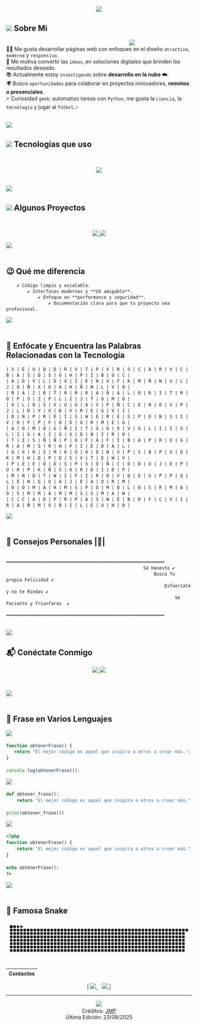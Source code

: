 <!-- Banner de portada -->
<p align="center">
  <a href="#"><img src="https://readme-typing-svg.herokuapp.com?font=Time+New+Roman&color=%23C8BE25&size=30&center=true&vCenter=true&width=600&height=100&lines=Bienvenidos!+Soy+Juan+Manuel..&hearts;+;Desarrollador-Web+Full-Stack;...(❁´◡`❁)"></a>
</p>

## <picture><img src = "https://github.com/7oSkaaa/7oSkaaa/blob/main/Images/about_me.gif?raw=true" width = 50px></picture> Sobre Mi
<picture> <img align="right" src="https://github.com/7oSkaaa/7oSkaaa/blob/main/Images/Right_Side.gif?raw=true" width = 170px></picture>
   <br>
  👨‍💻 Me gusta desarrollar páginas web con enfoques en el diseño `atractivo`, `moderno` y `responsivo`.<br>
  🎯 Me motiva convertir las `ideas`, en soluciones digitales que brinden los resultados deseado.<br>
  📚 Actualmente estoy `investigando` sobre **desarrollo en la nube ☁️**.<br>
  🌍 Busco `oportunidades` para colaborar en proyectos innovadores, **remotos o presenciales**.<br>
  ⚡ Curiosidad `geek`: automatizo tareas con `Python`, me gusta la `ciencia`, la `tecnología` y jugar al `fútbol`.🎶
  <br><br>
  
<img src="https://user-images.githubusercontent.com/73097560/115834477-dbab4500-a447-11eb-908a-139a6edaec5c.gif"><br>


## <img src="https://media2.giphy.com/media/QssGEmpkyEOhBCb7e1/giphy.gif?cid=ecf05e47a0n3gi1bfqntqmob8g9aid1oyj2wr3ds3mg700bl&rid=giphy.gif" width ="50"> Tecnologías que uso
 <br>
<p align="center">
  <img src="https://skillicons.dev/icons?i=html,css,js,php,laravel,mysql,java,python,bootstrap,git,github,vscode,visual" />
</p>
<br>
<img src="https://user-images.githubusercontent.com/73097560/115834477-dbab4500-a447-11eb-908a-139a6edaec5c.gif">

## <picture><img src="https://github.com/7oSkaaa/7oSkaaa/blob/main/Images/IDEs.gif?raw=true" width="50px"></picture> Algunos Proyectos
<br>
<p align="center">
  <a href="https://github.com/Juan-Manuel-JMP/JavaScript-Creador_de_Tareas">
    <img src="https://github-readme-stats.vercel.app/api/pin/?username=Juan-Manuel-JMP&repo=JavaScript-Creador_de_Tareas&theme=radical&hide_border=true" width="400px" />
  </a>
  
  <a href="https://github.com/Juan-Manuel-JMP/JavaScript-Ahorcado">
    <img src="https://github-readme-stats.vercel.app/api/pin/?username=Juan-Manuel-JMP&repo=JavaScript-Ahorcado&theme=radical&hide_border=true" width="400px" />
  </a>
</p>


<img src="https://user-images.githubusercontent.com/73097560/115834477-dbab4500-a447-11eb-908a-139a6edaec5c.gif"><br><br>

## <b> 😉 Qué me diferencia </b>
```
	✔️ Código limpio y escalable.  
		✔️ Interfaces modernas y **UX amigable**.  
			✔️ Enfoque en **performance y seguridad**.  
				✔️ Documentación clara para que tu proyecto sea profesional.

```
<img src="https://user-images.githubusercontent.com/73097560/115834477-dbab4500-a447-11eb-908a-139a6edaec5c.gif"><br><br>

## <b> 🔎 Enfócate y Encuentra las Palabras Relacionadas con la Tecnología </b><br>

	| S | E | U | Q | D | R | V | T | P | X | R | S | C | A | R | V | C | B | A | S | D | S | G | H | P | I | B | O | C |  
	| A | D | V | L | D | X | I | E | N | X | F | K | M | Ñ | N | U | L | J | O | Ñ | X | O | A | H | Ñ | N | L | V | O | 
	| R | A | I | R | T | R | R | R | A | Ñ | A | L | O | R | I | T | M | O | P | S | Z | P | L | I | J | T | O | M | D | 
	| O | L | O | S | V | U | U | A | V | P | Ñ | C | E | N | O | V | P | J | L | D | V | U | D | V | R | E | G | V | I |
	| D | N | P | R | E | I | S | W | E | R | E | S | P | O | N | S | I | V | O | F | P | F | Q | D | O | R | M | E | G | 
	| A | O | M | Q | G | Ñ | I | T | G | G | X | V | G | L | I | I | G | L | I | G | A | I | G | G | D | N | I | R | O | 
	| T | I | S | Ñ | Ñ | P | O | F | A | F | I | B | A | P | R | O | G | R | A | M | S | R | H | P | I | E | D | A | L | 
	| U | X | R | S | M | K | O | O | D | N | V | P | S | B | P | U | D | K | M | H | D | P | D | S | V | T | E | W | V | 
	| P | E | E | O | D | S | P | S | O | Ñ | C | O | D | U | J | E | P | U | R | P | K | Ñ | S | O | R | D | I | D | P | 
	| M | N | D | T | W | I | F | I | R | D | V | Q | E | G | P | P | Q | L | E | N | G | U | A | J | E | A | O | R | M | 
	| O | O | M | A | H | M | S | P | O | M | D | L | O | S | R | M | A | O | S | M | M | A | M | M | S | S | M | A | W | 
	| C | C | A | D | P | R | P | A | S | W | E | B | D | F | C | V | I | R | A | Ñ | M | O | B | I | L | E | U | H | D | 


<img src="https://user-images.githubusercontent.com/73097560/115834477-dbab4500-a447-11eb-908a-139a6edaec5c.gif"><br><br>

## <b>🎯 Consejos Personales |💚|</b>

										════════════════════════════════════════════════════════════
		 												Sé Honesto ✔️
			 												Busca Tu propia Felicidad ✔️
				 												Esfuerzate y no te Rindas ✔️
																	Sé Paciente y Triunfarás  ✔️
	      										════════════════════════════════════════════════════════════
<br>
<img src="https://user-images.githubusercontent.com/73097560/115834477-dbab4500-a447-11eb-908a-139a6edaec5c.gif">
<br>

## <b>📬 Conéctate Conmigo </b> 

<p align="center">
  <a href="mailto:jm.juanma.777@gmail.com">
    <img src="https://img.shields.io/badge/Juan%20Manuel-Email-red?style=for-the-badge&logo=gmail">
  </a>
  
  <a href="https://github.com/Juan-Manuel-JMP">
    <img src="https://img.shields.io/badge/Juan%20Manuel-Portfolio-success?style=for-the-badge&logo=github">
  </a>
</p>
</div>

<br>

<img src="https://user-images.githubusercontent.com/73097560/115834477-dbab4500-a447-11eb-908a-139a6edaec5c.gif"><br><br>

## <b>📑 Frase en Varios Lenguajes </b>
<img src="https://skillicons.dev/icons?i=js" /> 
   
 ```js
function obtenerFrase() {
	return "El mejor código es aquel que inspira a otros a crear más.";
}

console.log(obtenerFrase());
```

<img src="https://skillicons.dev/icons?i=python" /> 

```python
def obtener_frase():
    return "El mejor código es aquel que inspira a otros a crear más."

print(obtener_frase())
```
<img src="https://skillicons.dev/icons?i=php" /> 

```php
<?php
function obtenerFrase() {
    return "El mejor código es aquel que inspira a otros a crear más.";
}

echo obtenerFrase();
?>
```

<img src="https://user-images.githubusercontent.com/73097560/115834477-dbab4500-a447-11eb-908a-139a6edaec5c.gif"><br><br>

## <b> 🐍 Famosa Snake </b>

<p align = "center">
	<img src = "https://github.com/7oSkaaa/7oSkaaa/blob/output/github-contribution-grid-snake.svg?" alt = "Snake Game"/>
</p>

<div align="Center">

| Contactos |
|----------|
| 
<a href="mailto:jm.juanma.777@gmail.com">
  <img src="https://skillicons.dev/icons?i=gmail" width="32"/>
</a>
&nbsp;&nbsp;
<a href="https://wa.me/5491123456789" target="_blank">
  <img src="https://img.icons8.com/color/48/000000/whatsapp--v1.png" width="32"/>
</a>
|

------

<!-- Footer animado -->

<p align="center">
  <img src="https://capsule-render.vercel.app/api?type=waving&color=0d47a1,42a5f5&height=120&section=footer"/>  
  <br>
  Créditos: <a href="https://github.com/Juan-Manuel-JMP/">JMP</a>  
  <br>
  Última Edición: 23/08/2025
</p>
</div>
